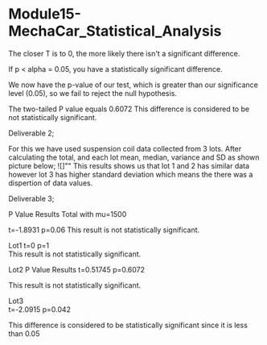# Module15-MechaCar_Statistical_Analysis

The closer T is to 0, the more likely there isn't a significant difference.

If p < alpha = 0.05, you have a statistically significant difference.

We now have the p-value of our test, which is greater than our significance level (0.05), so we fail to reject the null hypothesis.

  The two-tailed P value equals 0.6072
   This difference is considered to be not statistically significant.

   


   


Deliverable 2;

For this we have used suspension coil data collected from 3 lots. 
After calculating the total, and each lot mean, median, variance and SD as shown picture below;
![]""
This results shows us that lot 1 and 2 has similar data however lot 3 has higher standard deviation which means the there was a dispertion of data values.

Deliverable 3;

P Value Results
Total with mu=1500

t=-1.8931     p=0.06
   This result is not statistically significant.

Lot1
t=0   p=1  
  This result is not statistically significant.
   
Lot2
P Value Results
t=0.51745  p=0.6072
   
  This result is not statistically significant.

Lot3  
t=-2.0915    p=0.042
 
   This difference is considered to be statistically significant since it is less than 0.05
